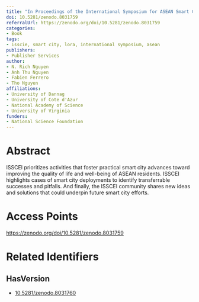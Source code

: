```yaml
---
title: "In Proceedings of the International Symposium for ASEAN Smart Cities: Experiences and Innovations"
doi: 10.5281/zenodo.8031759
referralUrl: https://zenodo.org/doi/10.5281/zenodo.8031759
categories:
- Book
tags:
- isscie, smart city, lora, international symposium, asean
publishers:
- Publisher Services
author:
- N. Rich Nguyen
- Anh Thu Nguyen
- Fabien Ferrero
- Tho Nguyen
affiliations:
- University of Dannag
- University of Cote d'Azur
- National Academy of Science
- University of Virginia
funders:
- National Science Foundation
---
```


# Abstract
ISSCEI prioritizes activities that foster practical smart city advances toward improving the quality of life and well-being of ASEAN residents. ISSCEI highlights cases of smart city deployments to identify transferrable successes and pitfalls. And finally, the ISSCEI community shares new ideas and solutions that could underpin future smart city efforts.

# Access Points
https://zenodo.org/doi/10.5281/zenodo.8031759

# Related Identifiers
## HasVersion
- [10.5281/zenodo.8031760](../../10.5281/zenodo.8031760/)